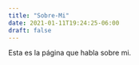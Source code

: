 ```yaml
---
title: "Sobre-Mi"
date: 2021-01-11T19:24:25-06:00
draft: false
---
```


Esta es la página que habla sobre mi.

